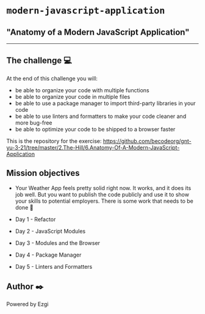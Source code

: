 # `modern-javascript-application`

## "Anatomy of a Modern JavaScript Application"

---

## The challenge :computer:

At the end of this challenge you will:

- be able to organize your code with multiple functions
- be able to organize your code in multiple files
- be able to use a package manager to import third-party libraries in your code
- be able to use linters and formatters to make your code cleaner and more bug-free
- be able to optimize your code to be shipped to a browser faster



This is the repository for the exercise: https://github.com/becodeorg/gnt-yu-3-21/tree/master/2.The-Hill/6.Anatomy-Of-A-Modern-JavaScript-Application


## Mission objectives

- Your Weather App feels pretty solid right now. It works, and it does its job well. But you want to publish the code publicly and use it to show your skills to potential employers. There is some work that needs to be done 🦾

- Day 1 - Refactor
- Day 2 - JavaScript Modules
- Day 3 - Modules and the Browser
- Day 4 - Package Manager
- Day 5 - Linters and Formatters


## Author :black_nib:

Powered by Ezgi
